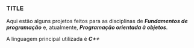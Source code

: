 ### **TITLE** ###

Aqui estão alguns projetos feitos para as disciplinas de ***Fundamentos de programação*** e, atualmente, ***Programação orientada à objetos***.

A linguagem principal utilizada é ***C++***
